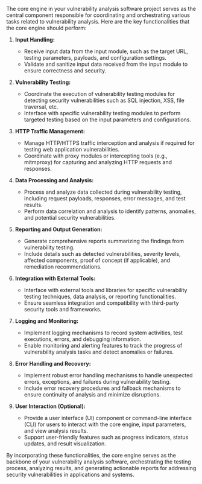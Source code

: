 The core engine in your vulnerability analysis software project serves as the central component responsible for coordinating and orchestrating various tasks related to vulnerability analysis. Here are the key functionalities that the core engine should perform:

1. **Input Handling:**
   - Receive input data from the input module, such as the target URL, testing parameters, payloads, and configuration settings.
   - Validate and sanitize input data received from the input module to ensure correctness and security.

2. **Vulnerability Testing:**
   - Coordinate the execution of vulnerability testing modules for detecting security vulnerabilities such as SQL injection, XSS, file traversal, etc.
   - Interface with specific vulnerability testing modules to perform targeted testing based on the input parameters and configurations.

3. **HTTP Traffic Management:**
   - Manage HTTP/HTTPS traffic interception and analysis if required for testing web application vulnerabilities.
   - Coordinate with proxy modules or intercepting tools (e.g., mitmproxy) for capturing and analyzing HTTP requests and responses.

4. **Data Processing and Analysis:**
   - Process and analyze data collected during vulnerability testing, including request payloads, responses, error messages, and test results.
   - Perform data correlation and analysis to identify patterns, anomalies, and potential security vulnerabilities.

5. **Reporting and Output Generation:**
   - Generate comprehensive reports summarizing the findings from vulnerability testing.
   - Include details such as detected vulnerabilities, severity levels, affected components, proof of concept (if applicable), and remediation recommendations.

6. **Integration with External Tools:**
   - Interface with external tools and libraries for specific vulnerability testing techniques, data analysis, or reporting functionalities.
   - Ensure seamless integration and compatibility with third-party security tools and frameworks.

7. **Logging and Monitoring:**
   - Implement logging mechanisms to record system activities, test executions, errors, and debugging information.
   - Enable monitoring and alerting features to track the progress of vulnerability analysis tasks and detect anomalies or failures.

8. **Error Handling and Recovery:**
   - Implement robust error handling mechanisms to handle unexpected errors, exceptions, and failures during vulnerability testing.
   - Include error recovery procedures and fallback mechanisms to ensure continuity of analysis and minimize disruptions.

9. **User Interaction (Optional):**
   - Provide a user interface (UI) component or command-line interface (CLI) for users to interact with the core engine, input parameters, and view analysis results.
   - Support user-friendly features such as progress indicators, status updates, and result visualization.

By incorporating these functionalities, the core engine serves as the backbone of your vulnerability analysis software, orchestrating the testing process, analyzing results, and generating actionable reports for addressing security vulnerabilities in applications and systems.

